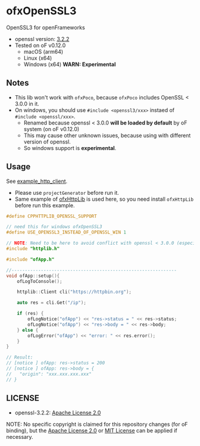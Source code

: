 # ofxOpenSSL3

OpenSSL3 for openFrameworks

- openssl version: [3.2.2](https://github.com/openssl/openssl/blob/openssl-3.2.2/)
- Tested on oF v0.12.0
  - macOS (arm64)
  - Linux (x64)
  - Windows (x64) **WARN: Experimental**

## Notes

- This lib won't work with `ofxPoco`, because `ofxPoco` includes OpenSSL < 3.0.0 in it.
- On windows, you should use `#include <openssl3/xxx>` instaed of `#include <openssl/xxx>`.
	- Renamed because openssl < 3.0.0 **will be loaded by default** by oF system (on oF v0.12.0)
	- This may cause other unknown issues, because using with different version of openssl.
	- So windows support is **experimental**.

## Usage

See [example_http_client](example_http_client).

- Please use `projectGenerator` before run it.
- Same example of [ofxHttpLib](https://github.com/funatsufumiya/ofxHttpLib) is used here, so you need install `ofxHttpLib` before run this example.

```cpp
#define CPPHTTPLIB_OPENSSL_SUPPORT

// need this for windows ofxOpenSSL3
#define USE_OPENSSL3_INSTEAD_OF_OPENSSL_WIN 1

// NOTE: Need to be here to avoid conflict with openssl < 3.0.0 (especially on Windows)
#include "httplib.h"

#include "ofApp.h"

//--------------------------------------------------------------
void ofApp::setup(){
	ofLogToConsole();

	httplib::Client cli("https://httpbin.org");

	auto res = cli.Get("/ip");

	if (res) {
		ofLogNotice("ofApp") << "res->status = " << res->status;
		ofLogNotice("ofApp") << "res->body = " << res->body;
	} else {
		ofLogError("ofApp") << "error: " << res.error();
	}
}

// Result:
// [notice ] ofApp: res->status = 200
// [notice ] ofApp: res->body = {
//   "origin": "xxx.xxx.xxx.xxx"
// }
```

## LICENSE

- openssl-3.2.2: [Apache License 2.0](https://github.com/openssl/openssl/blob/openssl-3.2.2/LICENSE.txt)

NOTE: No specific copyright is claimed for this repository changes (for oF binding), but the [Apache License 2.0](LICENSE_APACHE) or [MIT License](LICENSE_MIT) can be applied if necessary.
